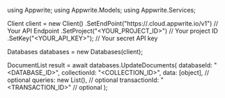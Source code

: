 using Appwrite;
using Appwrite.Models;
using Appwrite.Services;

Client client = new Client()
    .SetEndPoint("https://<REGION>.cloud.appwrite.io/v1") // Your API Endpoint
    .SetProject("<YOUR_PROJECT_ID>") // Your project ID
    .SetKey("<YOUR_API_KEY>"); // Your secret API key

Databases databases = new Databases(client);

DocumentList result = await databases.UpdateDocuments(
    databaseId: "<DATABASE_ID>",
    collectionId: "<COLLECTION_ID>",
    data: [object], // optional
    queries: new List<string>(), // optional
    transactionId: "<TRANSACTION_ID>" // optional
);